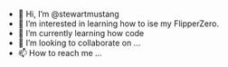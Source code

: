 - 👋 Hi, I’m @stewartmustang
- 👀 I’m interested in learning how to ise my FlipperZero.
- 🌱 I’m currently learning how code
- 💞️ I’m looking to collaborate on ...
- 📫 How to reach me ...

<!---
stewartmustang/stewartmustang is a ✨ special ✨ repository because its `README.md` (this file) appears on your GitHub profile.
You can click the Preview link to take a look at your changes.
--->
